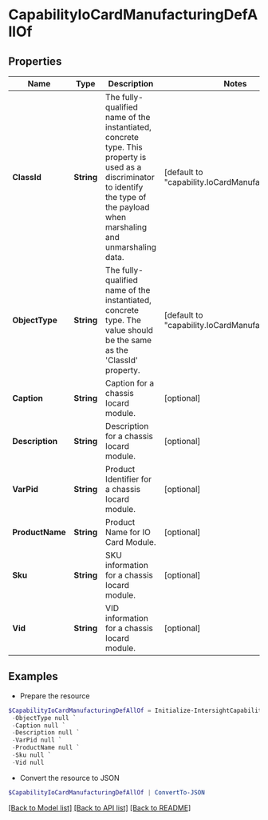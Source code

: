 # CapabilityIoCardManufacturingDefAllOf
## Properties

Name | Type | Description | Notes
------------ | ------------- | ------------- | -------------
**ClassId** | **String** | The fully-qualified name of the instantiated, concrete type. This property is used as a discriminator to identify the type of the payload when marshaling and unmarshaling data. | [default to "capability.IoCardManufacturingDef"]
**ObjectType** | **String** | The fully-qualified name of the instantiated, concrete type. The value should be the same as the &#39;ClassId&#39; property. | [default to "capability.IoCardManufacturingDef"]
**Caption** | **String** | Caption for a chassis Iocard module. | [optional] 
**Description** | **String** | Description for a chassis Iocard module. | [optional] 
**VarPid** | **String** | Product Identifier for a chassis Iocard module. | [optional] 
**ProductName** | **String** | Product Name for IO Card Module. | [optional] 
**Sku** | **String** | SKU information for a chassis Iocard module. | [optional] 
**Vid** | **String** | VID information for a chassis Iocard module. | [optional] 

## Examples

- Prepare the resource
```powershell
$CapabilityIoCardManufacturingDefAllOf = Initialize-IntersightCapabilityIoCardManufacturingDefAllOf  -ClassId null `
 -ObjectType null `
 -Caption null `
 -Description null `
 -VarPid null `
 -ProductName null `
 -Sku null `
 -Vid null
```

- Convert the resource to JSON
```powershell
$CapabilityIoCardManufacturingDefAllOf | ConvertTo-JSON
```

[[Back to Model list]](../README.md#documentation-for-models) [[Back to API list]](../README.md#documentation-for-api-endpoints) [[Back to README]](../README.md)


